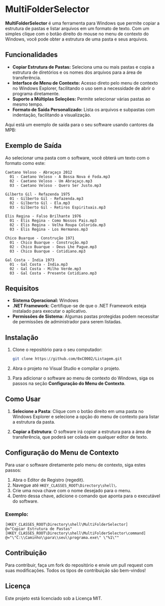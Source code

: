 # MultiFolderSelector

**MultiFolderSelector** é uma ferramenta para Windows que permite copiar a estrutura de pastas e listar arquivos em um formato de texto. Com um simples clique com o botão direito do mouse no menu de contexto do Windows, você pode obter a estrutura de uma pasta e seus arquivos.

## Funcionalidades

- **Copiar Estrutura de Pastas:** Seleciona uma ou mais pastas e copia a estrutura de diretórios e os nomes dos arquivos para a área de transferência.
- **Interface de Menu de Contexto:** Acesso direto pelo menu de contexto no Windows Explorer, facilitando o uso sem a necessidade de abrir o programa diretamente.
- **Suporte a Múltiplas Seleções:** Permite selecionar várias pastas ao mesmo tempo.
- **Formato de Saída Personalizado:** Lista os arquivos e subpastas com indentação, facilitando a visualização.

Aqui está um exemplo de saída para o seu software usando cantores da MPB:

## Exemplo de Saída

Ao selecionar uma pasta com o software, você obterá um texto com o formato como este:

```
Caetano Veloso - Abraçaço 2012
  01 - Caetano Veloso - A Bossa Nova é Foda.mp3
  02 - Caetano Veloso - Um Abraçaço.mp3
  03 - Caetano Veloso - Quero Ser Justo.mp3

Gilberto Gil - Refazenda 1975
  01 - Gilberto Gil - Refazenda.mp3
  02 - Gilberto Gil - Ela.mp3
  03 - Gilberto Gil - Retiros Espirituais.mp3

Elis Regina - Falso Brilhante 1976
  01 - Elis Regina - Como Nossos Pais.mp3
  02 - Elis Regina - Velha Roupa Colorida.mp3
  03 - Elis Regina - Los Hermanos.mp3

Chico Buarque - Construção 1971
  01 - Chico Buarque - Construção.mp3
  02 - Chico Buarque - Deus Lhe Pague.mp3
  03 - Chico Buarque - Cotidiano.mp3

Gal Costa - Índia 1973
  01 - Gal Costa - Índia.mp3
  02 - Gal Costa - Milho Verde.mp3
  03 - Gal Costa - Presente Cotidiano.mp3
```


## Requisitos

- **Sistema Operacional:** Windows
- **.NET Framework:** Certifique-se de que o .NET Framework esteja instalado para executar o aplicativo.
- **Permissões de Sistema:** Algumas pastas protegidas podem necessitar de permissões de administrador para serem listadas.

## Instalação

1. Clone o repositório para o seu computador:
   ```bash
   git clone https://github.com/0xC0002/Listagem.git
   ```

2. Abra o projeto no Visual Studio e compilar o projeto.

3. Para adicionar o software ao menu de contexto do Windows, siga os passos na seção **Configuração do Menu de Contexto**.

## Como Usar

1. **Selecione a Pasta**:
   Clique com o botão direito em uma pasta no Windows Explorer e selecione a opção do menu de contexto para listar a estrutura da pasta.

2. **Copiar a Estrutura**:
   O software irá copiar a estrutura para a área de transferência, que poderá ser colada em qualquer editor de texto.

## Configuração do Menu de Contexto

Para usar o software diretamente pelo menu de contexto, siga estes passos:

1. Abra o Editor de Registro (regedit).
2. Navegue até `HKEY_CLASSES_ROOT\Directory\shell\`.
3. Crie uma nova chave com o nome desejado para o menu.
4. Dentro dessa chave, adicione o comando que aponta para o executável do software.

### Exemplo:

```registry
[HKEY_CLASSES_ROOT\Directory\shell\MultiFolderSelector]
@="Copiar Estrutura de Pastas"
[HKEY_CLASSES_ROOT\Directory\shell\MultiFolderSelector\command]
@="\"C:\\Caminho\\para\\seu\\programa.exe\" \"%1\""
```

## Contribuição

Para contribuir, faça um fork do repositório e envie um pull request com suas modificações. Todos os tipos de contribuição são bem-vindos!

## Licença

Este projeto está licenciado sob a Licença MIT.
